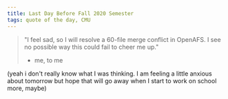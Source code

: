 ```yaml
---
title: Last Day Before Fall 2020 Semester
tags: quote of the day, CMU
---
```


> "I feel sad, so I will resolve a 60-file merge conflict in OpenAFS.
> I see no possible way this could fail to cheer me up."
>
> - me, to me

(yeah i don't really know what I was thinking. I am feeling a little
anxious about tomorrow but hope that will go away when I start to
work on school more, maybe)
